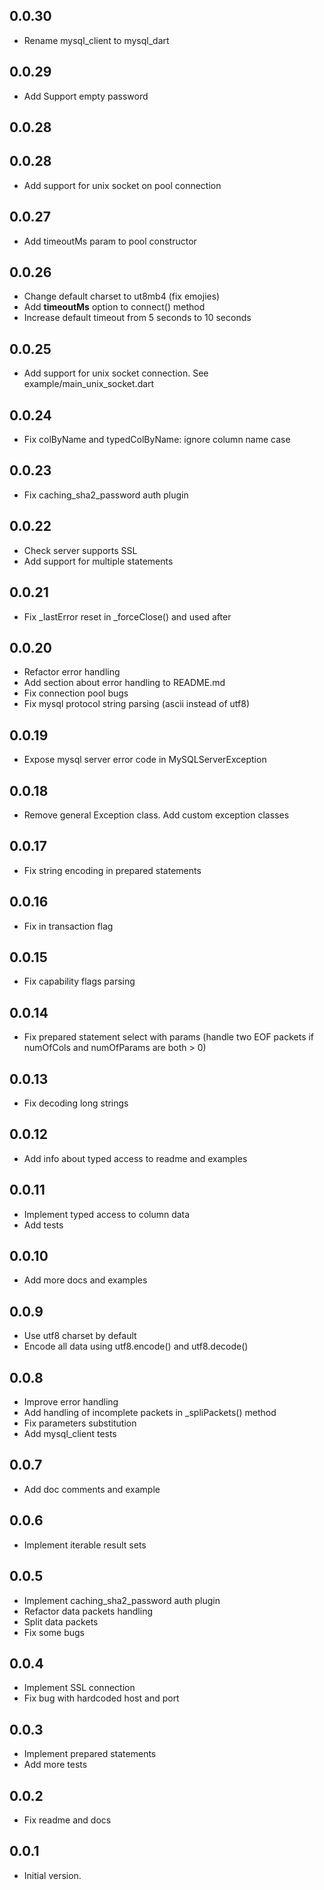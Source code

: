 ## 0.0.30

* Rename mysql_client to mysql_dart

## 0.0.29

* Add Support empty password

## 0.0.28

## 0.0.28

* Add support for unix socket on pool connection

## 0.0.27

* Add timeoutMs param to pool constructor

## 0.0.26

* Change default charset to ut8mb4 (fix emojies)
* Add **timeoutMs** option to connect() method
* Increase default timeout from 5 seconds to 10 seconds

## 0.0.25

* Add support for unix socket connection. See example/main_unix_socket.dart

## 0.0.24

* Fix colByName and typedColByName: ignore column name case

## 0.0.23

* Fix caching_sha2_password auth plugin

## 0.0.22

* Check server supports SSL
* Add support for multiple statements

## 0.0.21

* Fix _lastError reset in _forceClose() and used after

## 0.0.20

* Refactor error handling
* Add section about error handling to README.md
* Fix connection pool bugs
* Fix mysql protocol string parsing (ascii instead of utf8)

## 0.0.19

* Expose mysql server error code in MySQLServerException

## 0.0.18

* Remove general Exception class. Add custom exception classes

## 0.0.17

* Fix string encoding in prepared statements

## 0.0.16

* Fix in transaction flag

## 0.0.15

* Fix capability flags parsing

## 0.0.14

* Fix prepared statement select with params (handle two EOF packets if numOfCols and numOfParams are both > 0)

## 0.0.13

* Fix decoding long strings

## 0.0.12

* Add info about typed access to readme and examples

## 0.0.11

* Implement typed access to column data
* Add tests

## 0.0.10

* Add more docs and examples

## 0.0.9

* Use utf8 charset by default
* Encode all data using utf8.encode() and utf8.decode()

## 0.0.8

* Improve error handling
* Add handling of incomplete packets in _spliPackets() method
* Fix parameters substitution
* Add mysql_client tests

## 0.0.7

* Add doc comments and example

## 0.0.6

* Implement iterable result sets

## 0.0.5

* Implement caching_sha2_password auth plugin
* Refactor data packets handling
* Split data packets
* Fix some bugs

## 0.0.4

* Implement SSL connection
* Fix bug with hardcoded host and port

## 0.0.3

* Implement prepared statements
* Add more tests

## 0.0.2

* Fix readme and docs

## 0.0.1

* Initial version.
